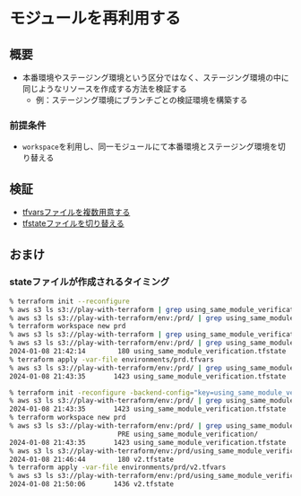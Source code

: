 # モジュールを再利用する

## 概要

- 本番環境やステージング環境という区分ではなく、ステージング環境の中に同じようなリソースを作成する方法を検証する
  - 例：ステージング環境にブランチごとの検証環境を構築する

### 前提条件

- `workspace`を利用し、同一モジュールにて本番環境とステージング環境を切り替える

## 検証

- [tfvarsファイルを複数用意する](/docs/using_same_module_verification/using_another_tfvars.md)
- [tfstateファイルを切り替える](/docs/using_same_module_verification/using_another_tfstate_file.md)

## おまけ

### stateファイルが作成されるタイミング

```sh
% terraform init --reconfigure
% aws s3 ls s3://play-with-terraform | grep using_same_module_verification
% aws s3 ls s3://play-with-terraform/env:/prd/ | grep using_same_module_verification
% terraform workspace new prd
% aws s3 ls s3://play-with-terraform | grep using_same_module_verification
% aws s3 ls s3://play-with-terraform/env:/prd/ | grep using_same_module_verification
2024-01-08 21:42:14        180 using_same_module_verification.tfstate
% terraform apply -var-file environments/prd.tfvars
% aws s3 ls s3://play-with-terraform/env:/prd/ | grep using_same_module_verification
2024-01-08 21:43:35       1423 using_same_module_verification.tfstate
```

```sh
% terraform init -reconfigure -backend-config="key=using_same_module_verification/v2.tfstate"
% aws s3 ls s3://play-with-terraform/env:/prd/ | grep using_same_module_verification
2024-01-08 21:43:35       1423 using_same_module_verification.tfstate
% terraform workspace new prd
% aws s3 ls s3://play-with-terraform/env:/prd/ | grep using_same_module_verification
                           PRE using_same_module_verification/
2024-01-08 21:43:35       1423 using_same_module_verification.tfstate
% aws s3 ls s3://play-with-terraform/env:/prd/using_same_module_verification/
2024-01-08 21:46:44        180 v2.tfstate
% terraform apply -var-file environments/prd/v2.tfvars
% aws s3 ls s3://play-with-terraform/env:/prd/using_same_module_verification/
2024-01-08 21:50:06       1436 v2.tfstate
```
